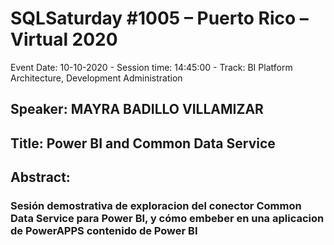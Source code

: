 # SQLSaturday #1005 – Puerto Rico – Virtual 2020
Event Date: 10-10-2020 - Session time: 14:45:00 - Track: BI Platform Architecture, Development  Administration
## Speaker: MAYRA BADILLO VILLAMIZAR
## Title: Power BI and Common Data Service
## Abstract:
### Sesión demostrativa de exploracion del conector Common Data Service para Power BI, y cómo embeber en una aplicacion de PowerAPPS contenido de Power BI
